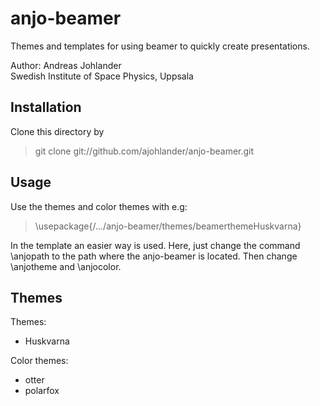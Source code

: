 anjo-beamer
====================
Themes and templates for using beamer to quickly create presentations.

Author: Andreas Johlander  <br />
Swedish Institute of Space Physics, Uppsala

Installation
------------
Clone this directory by 
> git clone git://github.com/ajohlander/anjo-beamer.git

Usage
----------
Use the themes and color themes with e.g:
> \usepackage{/.../anjo-beamer/themes/beamerthemeHuskvarna}

In the template an easier way is used. Here, just change the command \anjopath to the path where the anjo-beamer is located. Then change \anjotheme and \anjocolor.

Themes
----------
Themes:

* Huskvarna

Color themes:

* otter
* polarfox
